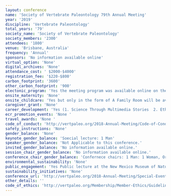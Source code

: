 ```yaml
---
layout: conference 
name: 'Society of Vertebrate Paleontology 79th Annual Meeting'
year: '2019'
discipline: 'Vertebrate Paleontology'
total_years: '79'
society_name: 'Society of Vertebrate Paleontology'
society_members: '2300'
attendees: '1800'
venue: 'Brisbane, Australia'
frequency: 'Annual'
sponsors: 'No information available online'
virtual_option: 'None'
digital_archives: 'None'
attendance_cost: ' $2000-$4000'
registration_fee: '$220-$800'
carbon_footprint: '3600'
other_carbon_footprint: '900'
electonic_program: 'Yes the meeting program was available online on the conference website.'
onsite_maternity: 'None'
onsite_childcare: 'Yes but only in the form of A Family Room will be available for use daily during session hours. It will not be staffed; parents and guardians are responsible for the supervision and safety of their children and personal belongings.'
caregiver_grant: 'None'
career_development: 'Yes (1. Science Through Multimedia Stories  2. Ethics in Paleontology  3. Diversity in Paleontology  4. Student and Postdoc Roundtable and Reprint Exchange  5. LGBT and Allies Annual Dinner)'
ecr_promotion_events: 'None '
travel_awards: 'None '
code_of_conduct: 'http://vertpaleo.org/2018-Annual-Meeting/Code-of-Conduct.aspx'
safety_instructions: 'None'
gender_balance: 'None'
keynote_gender_balance: 'Soecial lecture: 1 Man'
speaker_gender_balance: 'Not Applicable to this conference.'
invited_gender_balance: 'No information available online.'
session_chair_gender_balance: 'No information available online.'
conference_chair_gender_balance: 'Confernece chairs: 1 Man: 1 Woman, Organizing committee: 14 Men: 13 Women'
environmental_sustainability: 'None'
public_engagement: 'Yes Public lecture at the New Mexico Museum of Natural History was provided.'
sustainability_initiatives: 'None'
conference_url: 'http://vertpaleo.org/2018-Annual-Meeting/Special-Events.aspx'
other_details: ''
code_of_ethics: 'http://vertpaleo.org/Membership/Member-Ethics/Guidelines-from-the-Ethics-Committee.aspx'
---
```


